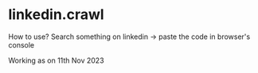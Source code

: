 # linkedin.crawl

How to use?
Search something on linkedin -> paste the code in browser's console

Working as on 11th Nov 2023
